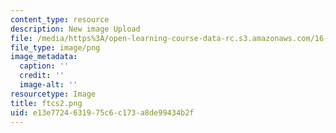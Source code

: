 ```yaml
---
content_type: resource
description: New image Upload
file: /media/https%3A/open-learning-course-data-rc.s3.amazonaws.com/16-90-computational-methods-in-aerospace-engineering-spring-2014/e13e7724631975c6c173a8de99434b2f_ftcs2.png
file_type: image/png
image_metadata:
  caption: ''
  credit: ''
  image-alt: ''
resourcetype: Image
title: ftcs2.png
uid: e13e7724-6319-75c6-c173-a8de99434b2f
---
```

